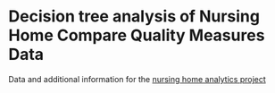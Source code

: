 # Decision tree analysis of Nursing Home Compare Quality Measures Data
Data and additional information for the [nursing home analytics project](http://nursinghomemeasures.com)
